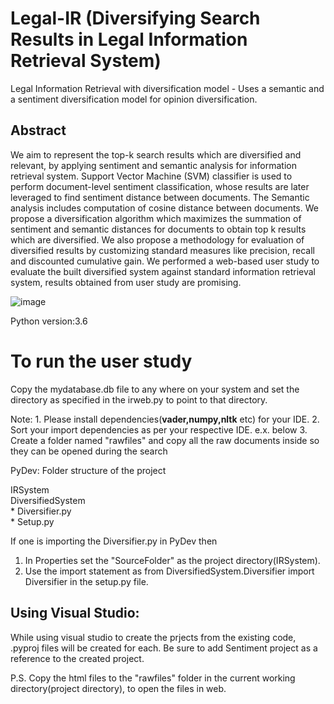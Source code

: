 # Legal-IR (Diversifying Search Results in Legal Information Retrieval System)
Legal Information Retrieval with diversification model - Uses a semantic and a sentiment diversification model for opinion diversification.

## Abstract
We aim to represent the top-k search results which are diversified and relevant,
by applying sentiment and semantic analysis for information retrieval system. Support
Vector Machine (SVM) classifier is used to perform document-level sentiment
classification, whose results are later leveraged to find sentiment distance between
documents. The Semantic analysis includes computation of cosine distance between
documents. We propose a diversification algorithm which maximizes the summation
of sentiment and semantic distances for documents to obtain top k results which
are diversified. We also propose a methodology for evaluation of diversified results
by customizing standard measures like precision, recall and discounted cumulative
gain. We performed a web-based user study to evaluate the built diversified system
against standard information retrieval system, results obtained from user study are
promising.

![image](https://user-images.githubusercontent.com/26891940/112000107-f2473f00-8b1d-11eb-94e6-dfc1c48772f3.png)

Python version:3.6

# To run the user study

Copy the mydatabase.db file to any where on your system
and set the directory as specified in the irweb.py to point to that directory.

Note: 1. Please install dependencies(**vader,numpy,nltk** etc) for your IDE.
      2. Sort your import dependencies as per your respective IDE. e.x. below
      3. Create a folder named "rawfiles" and copy all the raw documents inside so they can be opened during the search

PyDev: Folder structure of the project
 
IRSystem                  
 DiversifiedSystem                                       
    * Diversifier.py         
    * Setup.py


If one is importing the Diversifier.py in PyDev then 
1. In Properties set the "SourceFolder" as the project directory(IRSystem).
2. Use the import statement as from DiversifiedSystem.Diversifier import Diversifier in the setup.py file.

Using Visual Studio:
--------------------
While using visual studio to create the prjects from the existing code, .pyproj files will be created for each. Be sure to add Sentiment project as a reference to the created project.

P.S. Copy the html files to the "rawfiles" folder in the current working directory(project directory), to open the files in web.
